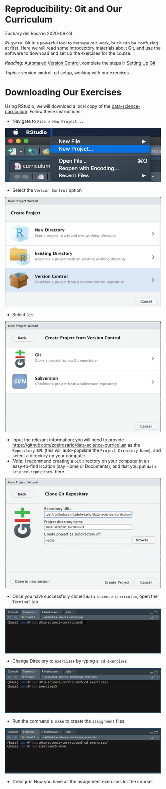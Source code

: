 Reproducibility: Git and Our Curriculum
================
Zachary del Rosario
2020-06-24

*Purpose*: Git is a powerful tool to manage our work, but it can be
confusing at first. Here we will read some introductory materials about
Git, and use the software to download and set up the exercises for the
course.

*Reading*: [Automated Version
Control](https://swcarpentry.github.io/git-novice/01-basics/index.html),
complete the steps in [Setting Up
Git](https://swcarpentry.github.io/git-novice/02-setup/index.html)

*Topics*: version control, git setup, working with our exercises

# Downloading Our Exercises

<!-- -------------------------------------------------- -->

Using RStudio, we will download a local copy of the
[data-science-curriculum](https://github.com/zdelrosario/data-science-curriculum).
Follow these instructions:

  - Navigate to `File > New Project...`

![New project](./images/rep01-new-project.png)

  - Select the `Version Control` option

![Repository](./images/rep01-repository.png)

  - Select `Git`

![Git](./images/rep01-git.png)

  - Input the relevant information; you will need to provide
    <https://github.com/zdelrosario/data-science-curriculum> as the
    `Repository URL` (this will auto-populate the `Project Directory
    Name`), and select a directory on your computer.
  - *Note*: I recommend creating a `Git` directory on your computer in
    an easy-to-find location (say Home or Documents), and that you put
    `data-science-repository` there.

![Clone](./images/rep01-clone.png)

  - Once you have successfully cloned `data-science-curriculum`, open
    the `Terminal` tab

![Terminal](./images/rep01-terminal.png)

  - Change Directory to `exercises` by typing `$ cd exercises`

![Terminal](./images/rep01-cd.png)

  - Run the command `$ make` to create the `assignment` files

![Terminal](./images/rep01-make.png)

  - Great job\! Now you have all the assignment exercises for the
    course\!
